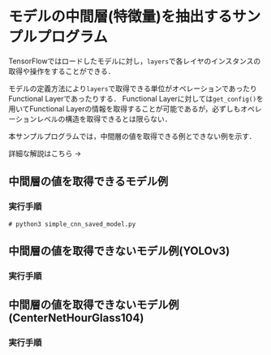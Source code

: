 # モデルの中間層(特徴量)を抽出するサンプルプログラム

TensorFlowではロードしたモデルに対し，``layers``で各レイヤのインスタンスの取得や操作をすることができる．

モデルの定義方法により``layers``で取得できる単位がオペレーションであったりFunctional Layerであったりする．
Functional Layerに対しては``get_config()``を用いてFunctional Layerの情報を取得することが可能であるが，必ずしもオペレーションレベルの構造を取得できるとは限らない．

本サンプルプログラムでは，中間層の値を取得できる例とできない例を示す．

詳細な解説はこちら → []()

## 中間層の値を取得できるモデル例

### 実行手順

```
# python3 simple_cnn_saved_model.py
```


## 中間層の値を取得できないモデル例(YOLOv3)

### 実行手順


## 中間層の値を取得できないモデル例(CenterNetHourGlass104)

### 実行手順

